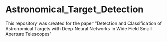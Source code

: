 # Astronomical_Target_Detection
This repository was created for the paper "Detection and Classification of Astronomical Targets with Deep Neural Networks in Wide Field Small Aperture Telescopes"
